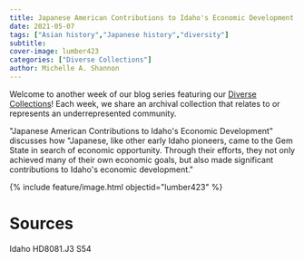```yaml
---
title: Japanese American Contributions to Idaho's Economic Development
date: 2021-05-07
tags: ["Asian history","Japanese history","diversity"]
subtitle: 
cover-image: lumber423
categories: ["Diverse Collections"]
author: Michelle A. Shannon
---
```


Welcome to another week of our blog series featuring our [Diverse Collections](https://harvester.lib.uidaho.edu/series/diversecollections.html)! Each week, we share an archival collection that relates to or represents an underrepresented community.

"Japanese American Contributions to Idaho's Economic Development" discusses how "Japanese, like other early Idaho pioneers, came to the Gem State in search of economic opportunity. Through their efforts, they not only achieved many of their own economic goals, but also made significant contributions to Idaho's economic development."

{% include feature/image.html objectid="lumber423" %}

# Sources

Idaho HD8081.J3 S54
